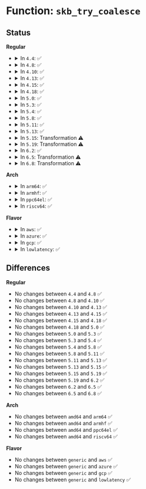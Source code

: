 # Function: <code>skb_try_coalesce</code>

## Status
<b>Regular</b>
<ul>
<li>
<details>
<summary>In <code>4.4</code>: ✅</summary>

```c
bool skb_try_coalesce(struct sk_buff *to, struct sk_buff *from, bool *fragstolen, int *delta_truesize);
```

**Collision:** Unique Global

**Inline:** No

**Transformation:** False

**Instances:**

```
In net/core/skbuff.c (ffffffff8170b890)
Location: net/core/skbuff.c:4201
Inline: False
Direct callers:
  - net/ipv6/reassembly.c:ipv6_frag_rcv
```
**Symbols:**

```
ffffffff8170b890-ffffffff8170bcc0: skb_try_coalesce (STB_GLOBAL)
```
</details>
</li>
<li>
<details>
<summary>In <code>4.8</code>: ✅</summary>

```c
bool skb_try_coalesce(struct sk_buff *to, struct sk_buff *from, bool *fragstolen, int *delta_truesize);
```

**Collision:** Unique Global

**Inline:** No

**Transformation:** False

**Instances:**

```
In net/core/skbuff.c (ffffffff81773270)
Location: net/core/skbuff.c:4242
Inline: False
Direct callers:
  - net/ipv6/reassembly.c:ipv6_frag_rcv
```
**Symbols:**

```
ffffffff81773270-ffffffff817736b0: skb_try_coalesce (STB_GLOBAL)
```
</details>
</li>
<li>
<details>
<summary>In <code>4.10</code>: ✅</summary>

```c
bool skb_try_coalesce(struct sk_buff *to, struct sk_buff *from, bool *fragstolen, int *delta_truesize);
```

**Collision:** Unique Global

**Inline:** No

**Transformation:** False

**Instances:**

```
In net/core/skbuff.c (ffffffff817a0480)
Location: net/core/skbuff.c:4286
Inline: False
Direct callers:
  - net/ipv6/reassembly.c:ipv6_frag_rcv
```
**Symbols:**

```
ffffffff817a0480-ffffffff817a08e0: skb_try_coalesce (STB_GLOBAL)
```
</details>
</li>
<li>
<details>
<summary>In <code>4.13</code>: ✅</summary>

```c
bool skb_try_coalesce(struct sk_buff *to, struct sk_buff *from, bool *fragstolen, int *delta_truesize);
```

**Collision:** Unique Global

**Inline:** No

**Transformation:** False

**Instances:**

```
In net/core/skbuff.c (ffffffff817babe0)
Location: net/core/skbuff.c:4380
Inline: False
Direct callers:
  - net/ipv6/reassembly.c:ipv6_frag_rcv
```
**Symbols:**

```
ffffffff817babe0-ffffffff817bafef: skb_try_coalesce (STB_GLOBAL)
```
</details>
</li>
<li>
<details>
<summary>In <code>4.15</code>: ✅</summary>

```c
bool skb_try_coalesce(struct sk_buff *to, struct sk_buff *from, bool *fragstolen, int *delta_truesize);
```

**Collision:** Unique Global

**Inline:** No

**Transformation:** False

**Instances:**

```
In net/core/skbuff.c (ffffffff81832cb0)
Location: net/core/skbuff.c:4768
Inline: False
Direct callers:
  - net/ipv6/reassembly.c:ipv6_frag_rcv
```
**Symbols:**

```
ffffffff81832cb0-ffffffff81833061: skb_try_coalesce (STB_GLOBAL)
```
</details>
</li>
<li>
<details>
<summary>In <code>4.18</code>: ✅</summary>

```c
bool skb_try_coalesce(struct sk_buff *to, struct sk_buff *from, bool *fragstolen, int *delta_truesize);
```

**Collision:** Unique Global

**Inline:** No

**Transformation:** False

**Instances:**

```
In net/core/skbuff.c (ffffffff8187d1d0)
Location: net/core/skbuff.c:4807
Inline: False
Direct callers:
  - net/ipv6/reassembly.c:ipv6_frag_rcv
```
**Symbols:**

```
ffffffff8187d1d0-ffffffff8187d569: skb_try_coalesce (STB_GLOBAL)
```
</details>
</li>
<li>
<details>
<summary>In <code>5.0</code>: ✅</summary>

```c
bool skb_try_coalesce(struct sk_buff *to, struct sk_buff *from, bool *fragstolen, int *delta_truesize);
```

**Collision:** Unique Global

**Inline:** No

**Transformation:** False

**Instances:**

```
In net/core/skbuff.c (ffffffff8189ddc0)
Location: net/core/skbuff.c:4829
Inline: False
Direct callers:
  - net/ipv4/tcp_ipv4.c:tcp_add_backlog
  - net/ipv6/reassembly.c:ipv6_frag_rcv
```
**Symbols:**

```
ffffffff8189ddc0-ffffffff8189e13b: skb_try_coalesce (STB_GLOBAL)
```
</details>
</li>
<li>
<details>
<summary>In <code>5.3</code>: ✅</summary>

```c
bool skb_try_coalesce(struct sk_buff *to, struct sk_buff *from, bool *fragstolen, int *delta_truesize);
```

**Collision:** Unique Global

**Inline:** No

**Transformation:** False

**Instances:**

```
In net/core/skbuff.c (ffffffff818e8590)
Location: net/core/skbuff.c:5014
Inline: False
Direct callers:
  - net/ipv4/tcp_ipv4.c:tcp_add_backlog
  - net/ipv4/inet_fragment.c:inet_frag_reasm_finish
```
**Symbols:**

```
ffffffff818e8590-ffffffff818e88ff: skb_try_coalesce (STB_GLOBAL)
```
</details>
</li>
<li>
<details>
<summary>In <code>5.4</code>: ✅</summary>

```c
bool skb_try_coalesce(struct sk_buff *to, struct sk_buff *from, bool *fragstolen, int *delta_truesize);
```

**Collision:** Unique Global

**Inline:** No

**Transformation:** False

**Instances:**

```
In net/core/skbuff.c (ffffffff8191a7d0)
Location: net/core/skbuff.c:5026
Inline: False
Direct callers:
  - net/ipv4/tcp_ipv4.c:tcp_add_backlog
  - net/ipv4/inet_fragment.c:inet_frag_reasm_finish
```
**Symbols:**

```
ffffffff8191a7d0-ffffffff8191ab3f: skb_try_coalesce (STB_GLOBAL)
```
</details>
</li>
<li>
<details>
<summary>In <code>5.8</code>: ✅</summary>

```c
bool skb_try_coalesce(struct sk_buff *to, struct sk_buff *from, bool *fragstolen, int *delta_truesize);
```

**Collision:** Unique Global

**Inline:** No

**Transformation:** False

**Instances:**

```
In net/core/skbuff.c (ffffffff819ece00)
Location: net/core/skbuff.c:5128
Inline: False
Direct callers:
  - net/ipv4/tcp_ipv4.c:tcp_add_backlog
  - net/ipv4/inet_fragment.c:inet_frag_reasm_finish
  - net/mptcp/protocol.c:__mptcp_move_skb
```
**Symbols:**

```
ffffffff819ece00-ffffffff819ed173: skb_try_coalesce (STB_GLOBAL)
```
</details>
</li>
<li>
<details>
<summary>In <code>5.11</code>: ✅</summary>

```c
bool skb_try_coalesce(struct sk_buff *to, struct sk_buff *from, bool *fragstolen, int *delta_truesize);
```

**Collision:** Unique Global

**Inline:** No

**Transformation:** False

**Instances:**

```
In net/core/skbuff.c (ffffffff819ecac0)
Location: net/core/skbuff.c:5195
Inline: False
Direct callers:
  - net/ipv4/tcp_ipv4.c:tcp_add_backlog
  - net/ipv4/inet_fragment.c:inet_frag_reasm_finish
  - net/mptcp/protocol.c:mptcp_try_coalesce
```
**Symbols:**

```
ffffffff819ecac0-ffffffff819ece33: skb_try_coalesce (STB_GLOBAL)
```
</details>
</li>
<li>
<details>
<summary>In <code>5.13</code>: ✅</summary>

```c
bool skb_try_coalesce(struct sk_buff *to, struct sk_buff *from, bool *fragstolen, int *delta_truesize);
```

**Collision:** Unique Global

**Inline:** No

**Transformation:** False

**Instances:**

```
In net/core/skbuff.c (ffffffff819d2fa0)
Location: net/core/skbuff.c:5283
Inline: False
Direct callers:
  - net/ipv4/tcp_ipv4.c:tcp_add_backlog
  - net/ipv4/inet_fragment.c:inet_frag_reasm_finish
  - net/mptcp/protocol.c:mptcp_try_coalesce
```
**Symbols:**

```
ffffffff819d2fa0-ffffffff819d3310: skb_try_coalesce (STB_GLOBAL)
```
</details>
</li>
<li>
<details>
<summary>In <code>5.15</code>: Transformation ⚠️</summary>

```c
bool skb_try_coalesce(struct sk_buff *to, struct sk_buff *from, bool *fragstolen, int *delta_truesize);
```

**Collision:** Unique Global

**Inline:** No

**Transformation:** True

**Instances:**

```
In net/core/skbuff.c (0)
Location: net/core/skbuff.c:5351
Inline: False
Direct callers:
  - net/ipv4/tcp_ipv4.c:tcp_add_backlog
  - net/ipv4/inet_fragment.c:inet_frag_reasm_finish
  - net/mptcp/protocol.c:mptcp_try_coalesce
```
**Symbols:**

```
ffffffff81d351c1-ffffffff81d351d7: skb_try_coalesce.cold (STB_LOCAL)
ffffffff81a82c80-ffffffff81a83033: skb_try_coalesce (STB_GLOBAL)
```
</details>
</li>
<li>
<details>
<summary>In <code>5.19</code>: Transformation ⚠️</summary>

```c
bool skb_try_coalesce(struct sk_buff *to, struct sk_buff *from, bool *fragstolen, int *delta_truesize);
```

**Collision:** Unique Global

**Inline:** No

**Transformation:** True

**Instances:**

```
In net/core/skbuff.c (0)
Location: net/core/skbuff.c:5265
Inline: False
Direct callers:
  - net/ipv4/tcp_input.c:tcp_try_coalesce
  - net/ipv4/tcp_ipv4.c:tcp_add_backlog
  - net/ipv4/inet_fragment.c:inet_frag_reasm_finish
  - net/mptcp/protocol.c:mptcp_try_coalesce
```
**Symbols:**

```
ffffffff81f0171e-ffffffff81f01734: skb_try_coalesce.cold (STB_LOCAL)
ffffffff81bf7970-ffffffff81bf7e2a: skb_try_coalesce (STB_GLOBAL)
```
</details>
</li>
<li>
<details>
<summary>In <code>6.2</code>: ✅</summary>

```c
bool skb_try_coalesce(struct sk_buff *to, struct sk_buff *from, bool *fragstolen, int *delta_truesize);
```

**Collision:** Unique Global

**Inline:** No

**Transformation:** False

**Instances:**

```
In net/core/skbuff.c (ffffffff81da66d0)
Location: net/core/skbuff.c:5467
Inline: False
Direct callers:
  - net/ipv4/tcp_input.c:tcp_try_coalesce
  - net/ipv4/tcp_ipv4.c:tcp_add_backlog
  - net/ipv4/inet_fragment.c:inet_frag_reasm_finish
  - net/mptcp/protocol.c:mptcp_try_coalesce
```
**Symbols:**

```
ffffffff81da66d0-ffffffff81da6ba3: skb_try_coalesce (STB_GLOBAL)
```
</details>
</li>
<li>
<details>
<summary>In <code>6.5</code>: Transformation ⚠️</summary>

```c
bool skb_try_coalesce(struct sk_buff *to, struct sk_buff *from, bool *fragstolen, int *delta_truesize);
```

**Collision:** Unique Global

**Inline:** No

**Transformation:** True

**Instances:**

```
In net/core/skbuff.c (0)
Location: net/core/skbuff.c:5665
Inline: False
Direct callers:
  - net/ipv4/tcp_input.c:tcp_try_coalesce
  - net/ipv4/tcp_ipv4.c:tcp_add_backlog
  - net/ipv4/inet_fragment.c:inet_frag_reasm_finish
  - net/mptcp/protocol.c:mptcp_try_coalesce
```
**Symbols:**

```
ffffffff8212c1a3-ffffffff8212c1ec: skb_try_coalesce.cold (STB_LOCAL)
ffffffff81e157f0-ffffffff81e15df7: skb_try_coalesce (STB_GLOBAL)
```
</details>
</li>
<li>
<details>
<summary>In <code>6.8</code>: Transformation ⚠️</summary>

```c
bool skb_try_coalesce(struct sk_buff *to, struct sk_buff *from, bool *fragstolen, int *delta_truesize);
```

**Collision:** Unique Global

**Inline:** No

**Transformation:** True

**Instances:**

```
In net/core/skbuff.c (0)
Location: net/core/skbuff.c:5796
Inline: False
Direct callers:
  - net/ipv4/tcp_input.c:tcp_try_coalesce
  - net/ipv4/tcp_ipv4.c:tcp_add_backlog
  - net/ipv4/inet_fragment.c:inet_frag_reasm_finish
  - net/mptcp/protocol.c:mptcp_try_coalesce
```
**Symbols:**

```
ffffffff8220de83-ffffffff8220decc: skb_try_coalesce.cold (STB_LOCAL)
ffffffff81ed2b90-ffffffff81ed3224: skb_try_coalesce (STB_GLOBAL)
```
</details>
</li>
</ul>
<b>Arch</b>
<ul>
<li>
<details>
<summary>In <code>arm64</code>: ✅</summary>

```c
bool skb_try_coalesce(struct sk_buff *to, struct sk_buff *from, bool *fragstolen, int *delta_truesize);
```

**Collision:** Unique Global

**Inline:** No

**Transformation:** False

**Instances:**

```
In net/core/skbuff.c (ffff800010bb4b30)
Location: net/core/skbuff.c:5026
Inline: False
Direct callers:
  - net/ipv4/tcp_ipv4.c:tcp_add_backlog
  - net/ipv4/inet_fragment.c:inet_frag_reasm_finish
```
**Symbols:**

```
ffff800010bb4b30-ffff800010bb4e84: skb_try_coalesce (STB_GLOBAL)
```
</details>
</li>
<li>
<details>
<summary>In <code>armhf</code>: ✅</summary>

```c
bool skb_try_coalesce(struct sk_buff *to, struct sk_buff *from, bool *fragstolen, int *delta_truesize);
```

**Collision:** Unique Global

**Inline:** No

**Transformation:** False

**Instances:**

```
In net/core/skbuff.c (c0cd1c54)
Location: net/core/skbuff.c:5026
Inline: False
Direct callers:
  - net/ipv4/tcp_ipv4.c:tcp_add_backlog
  - net/ipv4/inet_fragment.c:inet_frag_reasm_finish
```
**Symbols:**

```
c0cd1c54-c0cd1fc4: skb_try_coalesce (STB_GLOBAL)
```
</details>
</li>
<li>
<details>
<summary>In <code>ppc64el</code>: ✅</summary>

```c
bool skb_try_coalesce(struct sk_buff *to, struct sk_buff *from, bool *fragstolen, int *delta_truesize);
```

**Collision:** Unique Global

**Inline:** No

**Transformation:** False

**Instances:**

```
In net/core/skbuff.c (c000000000c8b640)
Location: net/core/skbuff.c:5026
Inline: False
Direct callers:
  - net/ipv4/tcp_ipv4.c:tcp_add_backlog
  - net/ipv4/inet_fragment.c:inet_frag_reasm_finish
```
**Symbols:**

```
c000000000c8b640-c000000000c8bad0: skb_try_coalesce (STB_GLOBAL)
```
</details>
</li>
<li>
<details>
<summary>In <code>riscv64</code>: ✅</summary>

```c
bool skb_try_coalesce(struct sk_buff *to, struct sk_buff *from, bool *fragstolen, int *delta_truesize);
```

**Collision:** Unique Global

**Inline:** No

**Transformation:** False

**Instances:**

```
In net/core/skbuff.c (ffffffe000744bbe)
Location: net/core/skbuff.c:5026
Inline: False
Direct callers:
  - net/ipv4/tcp_ipv4.c:tcp_add_backlog
  - net/ipv4/inet_fragment.c:inet_frag_reasm_finish
```
**Symbols:**

```
ffffffe000744bbe-ffffffe000744e5e: skb_try_coalesce (STB_GLOBAL)
```
</details>
</li>
</ul>
<b>Flavor</b>
<ul>
<li>
<details>
<summary>In <code>aws</code>: ✅</summary>

```c
bool skb_try_coalesce(struct sk_buff *to, struct sk_buff *from, bool *fragstolen, int *delta_truesize);
```

**Collision:** Unique Global

**Inline:** No

**Transformation:** False

**Instances:**

```
In net/core/skbuff.c (ffffffff818ba7d0)
Location: net/core/skbuff.c:5026
Inline: False
Direct callers:
  - net/ipv4/tcp_ipv4.c:tcp_add_backlog
  - net/ipv4/inet_fragment.c:inet_frag_reasm_finish
```
**Symbols:**

```
ffffffff818ba7d0-ffffffff818bab3f: skb_try_coalesce (STB_GLOBAL)
```
</details>
</li>
<li>
<details>
<summary>In <code>azure</code>: ✅</summary>

```c
bool skb_try_coalesce(struct sk_buff *to, struct sk_buff *from, bool *fragstolen, int *delta_truesize);
```

**Collision:** Unique Global

**Inline:** No

**Transformation:** False

**Instances:**

```
In net/core/skbuff.c (ffffffff81874720)
Location: net/core/skbuff.c:5026
Inline: False
Direct callers:
  - net/ipv4/tcp_ipv4.c:tcp_add_backlog
  - net/ipv4/inet_fragment.c:inet_frag_reasm_finish
```
**Symbols:**

```
ffffffff81874720-ffffffff81874a8f: skb_try_coalesce (STB_GLOBAL)
```
</details>
</li>
<li>
<details>
<summary>In <code>gcp</code>: ✅</summary>

```c
bool skb_try_coalesce(struct sk_buff *to, struct sk_buff *from, bool *fragstolen, int *delta_truesize);
```

**Collision:** Unique Global

**Inline:** No

**Transformation:** False

**Instances:**

```
In net/core/skbuff.c (ffffffff8190b7d0)
Location: net/core/skbuff.c:5026
Inline: False
Direct callers:
  - net/ipv4/tcp_ipv4.c:tcp_add_backlog
  - net/ipv4/inet_fragment.c:inet_frag_reasm_finish
```
**Symbols:**

```
ffffffff8190b7d0-ffffffff8190bb3f: skb_try_coalesce (STB_GLOBAL)
```
</details>
</li>
<li>
<details>
<summary>In <code>lowlatency</code>: ✅</summary>

```c
bool skb_try_coalesce(struct sk_buff *to, struct sk_buff *from, bool *fragstolen, int *delta_truesize);
```

**Collision:** Unique Global

**Inline:** No

**Transformation:** False

**Instances:**

```
In net/core/skbuff.c (ffffffff8192c8f0)
Location: net/core/skbuff.c:5026
Inline: False
Direct callers:
  - net/ipv4/tcp_ipv4.c:tcp_add_backlog
  - net/ipv4/inet_fragment.c:inet_frag_reasm_finish
```
**Symbols:**

```
ffffffff8192c8f0-ffffffff8192cc5f: skb_try_coalesce (STB_GLOBAL)
```
</details>
</li>
</ul>

## Differences
<b>Regular</b>
<ul>
<li>
No changes between <code>4.4</code> and <code>4.8</code> ✅
</li>
<li>
No changes between <code>4.8</code> and <code>4.10</code> ✅
</li>
<li>
No changes between <code>4.10</code> and <code>4.13</code> ✅
</li>
<li>
No changes between <code>4.13</code> and <code>4.15</code> ✅
</li>
<li>
No changes between <code>4.15</code> and <code>4.18</code> ✅
</li>
<li>
No changes between <code>4.18</code> and <code>5.0</code> ✅
</li>
<li>
No changes between <code>5.0</code> and <code>5.3</code> ✅
</li>
<li>
No changes between <code>5.3</code> and <code>5.4</code> ✅
</li>
<li>
No changes between <code>5.4</code> and <code>5.8</code> ✅
</li>
<li>
No changes between <code>5.8</code> and <code>5.11</code> ✅
</li>
<li>
No changes between <code>5.11</code> and <code>5.13</code> ✅
</li>
<li>
No changes between <code>5.13</code> and <code>5.15</code> ✅
</li>
<li>
No changes between <code>5.15</code> and <code>5.19</code> ✅
</li>
<li>
No changes between <code>5.19</code> and <code>6.2</code> ✅
</li>
<li>
No changes between <code>6.2</code> and <code>6.5</code> ✅
</li>
<li>
No changes between <code>6.5</code> and <code>6.8</code> ✅
</li>
</ul>
<b>Arch</b>
<ul>
<li>
No changes between <code>amd64</code> and <code>arm64</code> ✅
</li>
<li>
No changes between <code>amd64</code> and <code>armhf</code> ✅
</li>
<li>
No changes between <code>amd64</code> and <code>ppc64el</code> ✅
</li>
<li>
No changes between <code>amd64</code> and <code>riscv64</code> ✅
</li>
</ul>
<b>Flavor</b>
<ul>
<li>
No changes between <code>generic</code> and <code>aws</code> ✅
</li>
<li>
No changes between <code>generic</code> and <code>azure</code> ✅
</li>
<li>
No changes between <code>generic</code> and <code>gcp</code> ✅
</li>
<li>
No changes between <code>generic</code> and <code>lowlatency</code> ✅
</li>
</ul>
